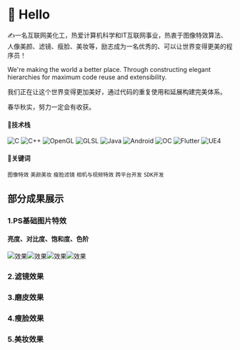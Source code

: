 # 🙋 Hello
✍️一名互联网美化工，热爱计算机科学和IT互联网事业，热衷于图像特效算法、人像美颜、滤镜、瘦脸、美妆等，励志成为一名优秀的、可以让世界变得更美的程序员！

We're making the world a better place. Through constructing elegant hierarchies for maximum code reuse and extensibility.

我们正在让这个世界变得更加美好，通过代码的重复使用和延展构建完美体系。

春华秋实，努力一定会有收获。

#### 💪技术栈

![C](https://img.shields.io/badge/c-%2300599C.svg?style=flat-square&logo=c&logoColor=white)
![C++](https://img.shields.io/badge/-C++-00599C?style=flat-square&logo=c)
![OpenGL](https://img.shields.io/badge/-OpenGL-9cf
)
![GLSL](https://img.shields.io/badge/-GLSL-yellow)
![Java](https://img.shields.io/badge/J-Java-orange)
![Android](https://img.shields.io/badge/Android-3DDC84?style=flat-square&logo=android&logoColor=white)
![OC](https://img.shields.io/badge/OC-Objective--C-blue)
![Flutter](https://img.shields.io/badge/F-Flutter-green)
![UE4](https://img.shields.io/badge/-UE4-lightgrey
)

#### 📌关键词
`图像特效` `美颜美妆` `瘦脸滤镜` `相机与视频特效` `跨平台开发` `SDK开发`




## 部分成果展示
### 1.PS基础图片特效
#### 亮度、对比度、饱和度、色阶
![效果](https://img-blog.csdnimg.cn/6ca14400a7f64b928ec5da32154c2986.gif)![效果](https://img-blog.csdnimg.cn/3293093c3b1c466c8171760e77c50800.gif)![效果](https://img-blog.csdnimg.cn/5c600d11e25d4b808bc7364b345f09a3.gif)![效果](https://img-blog.csdnimg.cn/9a041661450d4d36aa4729f7b014f383.gif)

### 2.滤镜效果

### 3.磨皮效果

### 4.瘦脸效果

### 5.美妆效果
